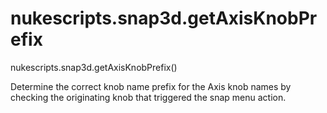 # nukescripts.snap3d.getAxisKnobPrefix
nukescripts.snap3d.getAxisKnobPrefix()

Determine the correct knob name prefix for the Axis knob names by checking the originating knob that triggered the snap menu action.